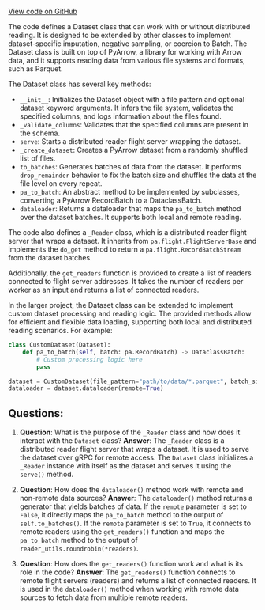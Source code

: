 [View code on GitHub](https://github.com/twitter/the-algorithm-ml/blob/master/reader/dataset.py)

The code defines a Dataset class that can work with or without distributed reading. It is designed to be extended by other classes to implement dataset-specific imputation, negative sampling, or coercion to Batch. The Dataset class is built on top of PyArrow, a library for working with Arrow data, and it supports reading data from various file systems and formats, such as Parquet.

The Dataset class has several key methods:

- `__init__`: Initializes the Dataset object with a file pattern and optional dataset keyword arguments. It infers the file system, validates the specified columns, and logs information about the files found.
- `_validate_columns`: Validates that the specified columns are present in the schema.
- `serve`: Starts a distributed reader flight server wrapping the dataset.
- `_create_dataset`: Creates a PyArrow dataset from a randomly shuffled list of files.
- `to_batches`: Generates batches of data from the dataset. It performs `drop_remainder` behavior to fix the batch size and shuffles the data at the file level on every repeat.
- `pa_to_batch`: An abstract method to be implemented by subclasses, converting a PyArrow RecordBatch to a DataclassBatch.
- `dataloader`: Returns a dataloader that maps the `pa_to_batch` method over the dataset batches. It supports both local and remote reading.

The code also defines a `_Reader` class, which is a distributed reader flight server that wraps a dataset. It inherits from `pa.flight.FlightServerBase` and implements the `do_get` method to return a `pa.flight.RecordBatchStream` from the dataset batches.

Additionally, the `get_readers` function is provided to create a list of readers connected to flight server addresses. It takes the number of readers per worker as an input and returns a list of connected readers.

In the larger project, the Dataset class can be extended to implement custom dataset processing and reading logic. The provided methods allow for efficient and flexible data loading, supporting both local and distributed reading scenarios. For example:

```python
class CustomDataset(Dataset):
    def pa_to_batch(self, batch: pa.RecordBatch) -> DataclassBatch:
        # Custom processing logic here
        pass

dataset = CustomDataset(file_pattern="path/to/data/*.parquet", batch_size=32)
dataloader = dataset.dataloader(remote=True)
```
## Questions: 
 1. **Question**: What is the purpose of the `_Reader` class and how does it interact with the `Dataset` class?
   **Answer**: The `_Reader` class is a distributed reader flight server that wraps a dataset. It is used to serve the dataset over gRPC for remote access. The `Dataset` class initializes a `_Reader` instance with itself as the dataset and serves it using the `serve()` method.

2. **Question**: How does the `dataloader()` method work with remote and non-remote data sources?
   **Answer**: The `dataloader()` method returns a generator that yields batches of data. If the `remote` parameter is set to `False`, it directly maps the `pa_to_batch` method to the output of `self.to_batches()`. If the `remote` parameter is set to `True`, it connects to remote readers using the `get_readers()` function and maps the `pa_to_batch` method to the output of `reader_utils.roundrobin(*readers)`.

3. **Question**: How does the `get_readers()` function work and what is its role in the code?
   **Answer**: The `get_readers()` function connects to remote flight servers (readers) and returns a list of connected readers. It is used in the `dataloader()` method when working with remote data sources to fetch data from multiple remote readers.